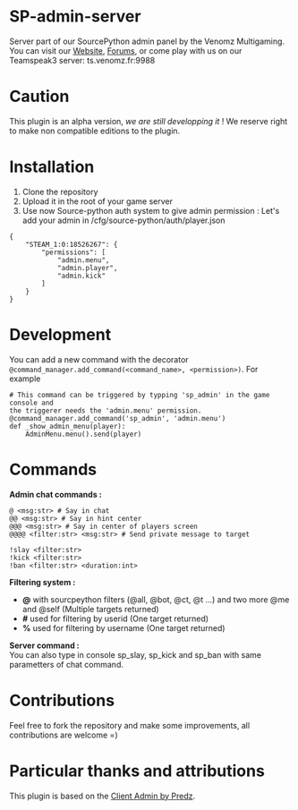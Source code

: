 # SP-admin-server
Server part of our SourcePython admin panel by the Venomz Multigaming. You can visit our [Website](https://venomz.fr), [Forums](https://forum.venomz.fr), or come play with us on our Teamspeak3 server: ts.venomz.fr:9988

# Caution
This plugin is an alpha version, *we are still developping it* ! We reserve right to make non compatible editions to the plugin.

# Installation
1. Clone the repository
2. Upload it in the root of your game server
3. Use now Source-python auth system to give admin permission :
Let's add your admin in /cfg/source-python/auth/player.json
```
{
    "STEAM_1:0:18526267": {
        "permissions": [
            "admin.menu",
            "admin.player",
            "admin.kick"
        ]
    }
}
```

# Development
You can add a new command with the decorator `@command_manager.add_command(<command_name>, <permission>)`.
For example
```
# This command can be triggered by typping 'sp_admin' in the game console and 
the triggerer needs the 'admin.menu' permission.
@command_manager.add_command('sp_admin', 'admin.menu') 
def _show_admin_menu(player):
    AdminMenu.menu().send(player)
```

# Commands

<b>Admin chat commands :</b>
```
@ <msg:str> # Say in chat
@@ <msg:str> # Say in hint center
@@@ <msg:str> # Say in center of players screen
@@@@ <filter:str> <msg:str> # Send private message to target

!slay <filter:str>
!kick <filter:str>
!ban <filter:str> <duration:int>
```

<b>Filtering system :</b><br>
- <b>@</b> with sourcpeython filters (@all, @bot, @ct, @t ...) and two more @me and @self (Multiple targets returned)<br>
- <b>\#</b> used for filtering by userid (One target returned)<br>
- <b>%</b> used for filtering by username (One target returned)<br>

<b>Server command :</b><br>
You can also type in console sp_slay, sp_kick and sp_ban with same parametters of chat command.

# Contributions
Feel free to fork the repository and make some improvements, all contributions are welcome =)

# Particular thanks and attributions
This plugin is based on the [Client Admin by Predz](https://github.com/Predz/Client-Admin).
